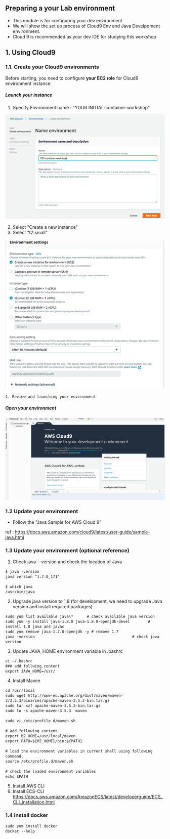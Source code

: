 ## Preparing a your Lab environment 
- This module is for configuring your dev environment
- We will show the set up process of Cloud9 Env and Java Develpoment environment.
- Cloud 9 is recommended as your dev IDE for studying this workshop



## 1. Using Cloud9 


### 1.1. Create your Cloud9 environments
Before starting, you need to configure **your EC2 role** for Cloud9 environment instance.

##### Launch your instance 

1. Specify Environment name : "YOUR INITIAL-container-workshop"

![ec2 instance](./imgs/00/01.png)

2. Select "Create a new instance"
3. Select "t2.small"

![ec2 instance](./imgs/00/02.png)
	
	4. Review and launching your environment	
	
##### Open your environment

![ec2 instance](./imgs/00/03.png)
	

### 1.2 Update your environment

- Follow the "Java Sample for AWS Cloud 9"

ref : https://docs.aws.amazon.com/cloud9/latest/user-guide/sample-java.html


### 1.3 Update your environment (optional reference)

1. Check java --version and check the location of Java 

```
$ java -version
java version "1.7.0_171"

$ which java
/usr/bin/java

```
	
2. Upgrade java version to 1.8 (for development, we need to upgrade Java version and install required packages)
	
```
sudo yum list available java\*      # check available java version
sudo yum -y install java-1.8.0 java-1.8.0-openjdk-devel        # install 1.8 java and javac
sudo yum remove java-1.7.0-openjdk -y # remove 1.7
java -version											# check java version
```

3. Update JAVA_HOME environment variable in .bashrc

```
vi ~/.bashrc
### add follwing content
export JAVA_HOME=/usr/
```
	
4. Install Maven

```
cd /usr/local
sudo wget http://www-eu.apache.org/dist/maven/maven-3/3.5.3/binaries/apache-maven-3.5.3-bin.tar.gz
sudo tar xzf apache-maven-3.5.3-bin.tar.gz
sudo ln -s apache-maven-3.5.3  maven

sudo vi /etc/profile.d/maven.sh

# add following content.
export M2_HOME=/usr/local/maven
export PATH=${M2_HOME}/bin:${PATH}

# load the environment variables in current shell using following command.
source /etc/profile.d/maven.sh

# check the loaded environment variables  
echo $PATH             
```

5. Install AWS CLI
6. Install ECS-CLI
https://docs.aws.amazon.com/AmazonECS/latest/developerguide/ECS_CLI_installation.html


### 1.4 Install docker

```
sudo yum install docker
docker --help
```